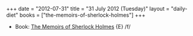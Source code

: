 +++
date = "2012-07-31"
title = "31 July 2012 (Tuesday)"
layout = "daily-diet"
books = ["the-memoirs-of-sherlock-holmes"]
+++

<ul>
<li class="entry Book">Book: <a href="/books/the-memoirs-of-sherlock-holmes">The Memoirs of Sherlock Holmes</a> {E} /f/</li>
</ul>